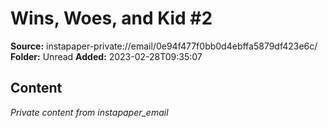 # Wins, Woes, and Kid #2

**Source:** instapaper-private://email/0e94f477f0bb0d4ebffa5879df423e6c/
**Folder:** Unread
**Added:** 2023-02-28T09:35:07




## Content
*Private content from instapaper_email*
